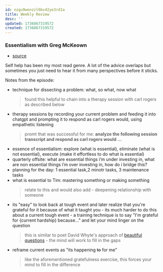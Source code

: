 ```yaml
---
id: nzgu9wonzzl6bv42ye3rd1a
title: Weekly Review
desc: ''
updated: 1736867319572
created: 1736867319572
---
```


### Essentialism with Greg McKeown
- [source](https://overcast.fm/+AAKebvKh6nE)

Self help has been my most read genre. A lot of the advice overlaps but sometimes you just need to hear it from many perspectives before it sticks. 

Notes from the episode:
- technique for dissecting a problem: what, so what, now what
    > found this helpful to chain into a therapy session with carl rogers as described below
- therapy sessions by recording your current problem and feeding it into chatgpt and prompting it to respond as carl rogers would, using empathetic listening
    > promt that was successful for me: **analyze the following session transcript and respond as carl rogers would ...**
- essence of essentialism: explore (what is essential), eliminate (what is not essential), execute (make it effortless to do what is essential)
- quarterly offsite: what are essential things i’m under investing in, what are non essential things i’m over investing in, how do i bridge this?
- planning for the day: 1 essential task,2 minotr tasks, 3 maintenance tasks
- what is essential to Tim: mastering something or making something
    > relate to this and would also add - deepening relationship with someone
- its "easy" to look back at tough event and later realize that you're grateful for it because of what it taught you - its much harder to do this about a current tough event - a training technique is to say "I'm grateful for {current hardship} because..." and let your mind linger on the question
    > this is similar to poet David Whyte's approach of [beautiful questions](https://lifecurator.co/life/all-the-beautiful-questions-that-david-whyte-asked-me) - the mind will work to fill in the gaps
- reframe current events as "its happening ~~to~~ for me"
    > like the aforementioned gratefulness exercise, this forces your mind to fill in the difference
